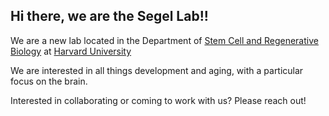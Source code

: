 ## Hi there, we are the Segel Lab!!

We are a new lab located in the Department of [Stem Cell and Regenerative Biology](https://hscrb.harvard.edu/) at [Harvard University](https://www.harvard.edu/)

We are interested in all things development and aging, with a particular focus on the brain. 

Interested in collaborating or coming to work with us? Please reach out!
